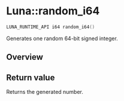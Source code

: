 # Luna::random_i64

```c++
LUNA_RUNTIME_API i64 random_i64()
```

Generates one random 64-bit signed integer. 

## Overview


## Return value
Returns the generated number. 

